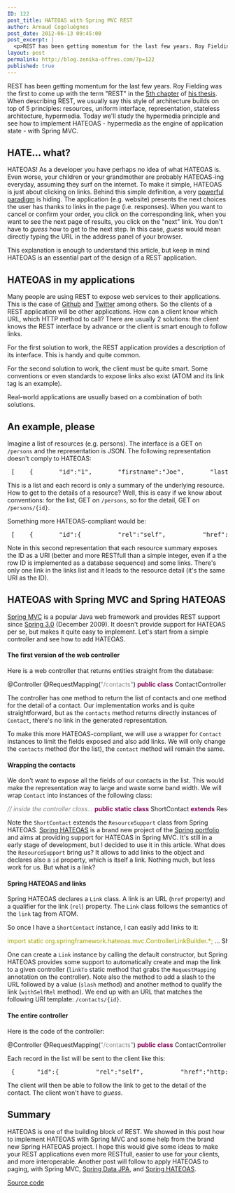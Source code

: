 ```yaml
---
ID: 122
post_title: HATEOAS with Spring MVC REST
author: Arnaud Cogoluègnes
post_date: 2012-06-13 09:45:00
post_excerpt: |
  <p>REST has been getting momentum for the last few years. Roy Fielding was the first to come up with the term "REST" in the <a href="http://www.ics.uci.edu/~fielding/pubs/dissertation/rest_arch_style.htm">5th chapter</a> of <a href="http://www.ics.uci.edu/~fielding/pubs/dissertation/top.htm">his thesis</a>. When describing REST, we usually say this style of architecture builds on top of 5 principles: resources, uniform interface, representation, stateless architecture, hypermedia. Today we'll study the hypermedia principle and see how to implement HATEOAS - hypermedia as the engine of application state - with Spring MVC.</p>
layout: post
permalink: http://blog.zenika-offres.com/?p=122
published: true
---
```

<p>REST has been getting momentum for the last few years. Roy Fielding was the first to come up with the term "REST" in the <a href="http://www.ics.uci.edu/~fielding/pubs/dissertation/rest_arch_style.htm">5th chapter</a> of <a href="http://www.ics.uci.edu/~fielding/pubs/dissertation/top.htm">his thesis</a>. When describing REST, we usually say this style of architecture builds on top of 5 principles: resources, uniform interface, representation, stateless architecture, hypermedia. Today we'll study the hypermedia principle and see how to implement HATEOAS - hypermedia as the engine of application state - with Spring MVC.</p>
<!--more-->
<h2>HATE... what?</h2> <p>HATEOAS! As a developer you have perhaps no idea of what HATEOAS is. Even worse, your children or your grandmother are probably HATEOAS-ing everyday, assuming they surf on the internet. To make it simple, HATEOAS is just about clicking on links. Behind this simple definition, a very <a href="http://roy.gbiv.com/untangled/2008/rest-apis-must-be-hypertext-driven">powerful paradigm</a> is hiding. The application (e.g. website) presents the next choices the user has thanks to links in the page (i.e. responses). When you want to cancel or confirm your order, you click on the corresponding link, when you want to see the next page of results, you click on the "next" link. You don't have to <em>guess</em> how to get to the next step. In this case, <em>guess</em> would mean directly typing the URL in the address panel of your browser.</p> <p>This explanation is enough to understand this article, but keep in mind HATEOAS is an essential part of the design of a REST application.</p> <h2>HATEOAS in my applications</h2> <p>Many people are using REST to expose web services to their applications. This is the case of <a href="http://developer.github.com/v3/">Github</a> and <a href="https://dev.twitter.com/docs/api">Twitter</a> among others. So the clients of a REST application will be other applications. How can a client know which URL, which HTTP method to call? There are usually 2 solutions: the client knows the REST interface by advance or the client is smart enough to follow links.</p> <p>For the first solution to work, the REST application provides a description of its interface. This is handy and quite common.</p> <p>For the second solution to work, the client must be quite smart. Some conventions or even standards to expose links also exist (ATOM and its link tag is an example).</p> <p>Real-world applications are usually based on a combination of both solutions.</p> <h2>An example, please</h2> <p>Imagine a list of resources (e.g. persons). The interface is a GET on <code>/persons</code> and the representation is JSON. The following representation doesn't comply to HATEOAS:</p> <pre> [    {       &quot;id&quot;:&quot;1&quot;,       &quot;firstname&quot;:&quot;Joe&quot;,       &quot;lastname&quot;:&quot;Dalton&quot;,    },    {       &quot;id&quot;:&quot;2&quot;,       &quot;firstname&quot;:&quot;William&quot;,       &quot;lastname&quot;:&quot;Dalton&quot;,    },    {       &quot;id&quot;:&quot;3&quot;,       &quot;firstname&quot;:&quot;Jack&quot;,       &quot;lastname&quot;:&quot;Dalton&quot;,    },    ... more resources ] </pre> <p>This is a list and each record is only a summary of the underlying resource. How to get to the details of a resource? Well, this is easy if we know about conventions: for the list, GET on <code>/persons</code>, so for the detail, GET on <code>/persons/{id}</code>.</p> <p>Something more HATEOAS-compliant would be:</p> <pre> [    {       &quot;id&quot;:{          &quot;rel&quot;:&quot;self&quot;,          &quot;href&quot;:&quot;http://localhost:8080/hateoas/zen-contact/contacts/1&quot;       },       &quot;firstname&quot;:&quot;Joe&quot;,       &quot;lastname&quot;:&quot;Dalton&quot;,       &quot;links&quot;:[          {             &quot;rel&quot;:&quot;self&quot;,             &quot;href&quot;:&quot;http://localhost:8080/hateoas/zen-contact/contacts/1&quot;          }       ]    },    {       &quot;id&quot;:{          &quot;rel&quot;:&quot;self&quot;,          &quot;href&quot;:&quot;http://localhost:8080/hateoas/zen-contact/contacts/2&quot;       },       &quot;firstname&quot;:&quot;William&quot;,       &quot;lastname&quot;:&quot;Dalton&quot;,       &quot;links&quot;:[          {             &quot;rel&quot;:&quot;self&quot;,             &quot;href&quot;:&quot;http://localhost:8080/hateoas/zen-contact/contacts/2&quot;          }       ]    },    {      &quot;id&quot;:{          &quot;rel&quot;:&quot;self&quot;,          &quot;href&quot;:&quot;http://localhost:8080/hateoas/zen-contact/contacts/3&quot;       },       &quot;firstname&quot;:&quot;Jack&quot;,       &quot;lastname&quot;:&quot;Dalton&quot;,       &quot;links&quot;:[          {             &quot;rel&quot;:&quot;self&quot;,             &quot;href&quot;:&quot;http://localhost:8080/hateoas/zen-contact/contacts/3&quot;          }       ]     }    ... more resources ] </pre> <p>Note in this second representation that each resource summary exposes the ID as a URI (better and more RESTfull than a simple integer, even if a the row ID is implemented as a database sequence) and some links. There's only one link in the links list and it leads to the resource detail (it's the same URI as the ID).</p> <h2>HATEOAS with Spring MVC and Spring HATEOAS</h2> <p><a href="http://static.springsource.org/spring/docs/current/spring-framework-reference/html/mvc.html">Spring MVC</a> is a popular Java web framework and provides REST support since <a href="http://www.springsource.org">Spring 3.0</a> (December 2009). It doesn't provide support for HATEOAS per se, but makes it quite easy to implement. Let's start from a simple controller and see how to add HATEOAS.</p> <h4>The first version of the web controller</h4> <p>Here is a web controller that returns entities straight from the database:</p> <pre class="java code java" style="font-family:inherit">@Controller @RequestMapping<span style="color: #000000;">&#40;</span><span style="color: #888888;">&quot;/contacts&quot;</span><span style="color: #000000;">&#41;</span> <span style="color: #7F0055; font-weight: bold;">public</span> <span style="color: #7F0055; font-weight: bold;">class</span> ContactController <span style="color: #000000;">&#123;</span> &nbsp;   @Autowired ContactRepository contactRepository; &nbsp;   @RequestMapping<span style="color: #000000;">&#40;</span>method=RequestMethod.<span style="color: #000000;">GET</span><span style="color: #000000;">&#41;</span>   @ResponseBody   <span style="color: #7F0055; font-weight: bold;">public</span> List<span style="color: #000000;">&lt;</span>Contact<span style="color: #000000;">&gt;</span> contacts<span style="color: #000000;">&#40;</span><span style="color: #000000;">&#41;</span> <span style="color: #000000;">&#123;</span>     List<span style="color: #000000;">&lt;</span>Contact<span style="color: #000000;">&gt;</span> contacts = contactRepository.<span style="color: #000000;">findAll</span><span style="color: #000000;">&#40;</span><span style="color: #000000;">&#41;</span>;     <span style="color: #7F0055; font-weight: bold;">return</span> contacts;   <span style="color: #000000;">&#125;</span> &nbsp;   @RequestMapping<span style="color: #000000;">&#40;</span>value=<span style="color: #888888;">&quot;/{id}&quot;</span>,method=RequestMethod.<span style="color: #000000;">GET</span><span style="color: #000000;">&#41;</span>   <span style="color: #7F0055; font-weight: bold;">public</span> Contact contact<span style="color: #000000;">&#40;</span>@PathVariable <span style="color: #000000;">Long</span> id<span style="color: #000000;">&#41;</span> <span style="color: #000000;">&#123;</span>     Contact contact = contactRepository.<span style="color: #000000;">findOne</span><span style="color: #000000;">&#40;</span>id<span style="color: #000000;">&#41;</span>;     <span style="color: #7F0055; font-weight: bold;">return</span> contact;   <span style="color: #000000;">&#125;</span> <span style="color: #000000;">&#125;</span></pre> <p>The controller has one method to return the list of contacts and one method for the detail of a contact. Our implementation works and is quite straightforward, but as the <code>contacts</code> method returns directly instances of <code>Contact</code>, there's no link in the generated representation.</p> <p>To make this more HATEOAS-compliant, we will use a wrapper for <code>Contact</code> instances to limit the fields exposed and also add links. We will only change the <code>contacts</code> method (for the list), the <code>contact</code> method will remain the same.</p> <h4>Wrapping the contacts</h4> <p>We don't want to expose all the fields of our contacts in the list. This would make the representation way to large and waste some band
width. We will wrap <code>Contact</code> into instances of the following class:</p> <pre class="java code java" style="font-family:inherit"><span style="color: #808080; font-style: italic;">// inside the controller class...</span> <span style="color: #7F0055; font-weight: bold;">public</span> <span style="color: #7F0055; font-weight: bold;">static</span> <span style="color: #7F0055; font-weight: bold;">class</span> ShortContact <span style="color: #7F0055; font-weight: bold;">extends</span> ResourceSupport <span style="color: #000000;">&#123;</span> &nbsp;   <span style="color: #7F0055; font-weight: bold;">private</span> <span style="color: #000000;">String</span> firstname,lastname; &nbsp;   <span style="color: #000000;">&#40;</span>...<span style="color: #000000;">&#41;</span> &nbsp; <span style="color: #000000;">&#125;</span></pre> <p>Note the <code>ShortContact</code> extends the <code>ResourceSupport</code> class from Spring HATEOAS. <a href="https://github.com/SpringSource/spring-hateoas">Spring HATEOAS</a> is a brand new project of the <a href="http://www.springsource.org/projects">Spring portfolio</a> and aims at providing support for HATEOAS in Spring MVC. It's still in a early stage of development, but I decided to use it in this article. What does the <code>ResourceSupport</code> bring us? It allows to add links to the object and declares also a <code>id</code> property, which is itself a link. Nothing much, but less work for us. But what is a link?</p> <h4>Spring HATEOAS and links</h4> <p>Spring HATEOAS declares a <code>Link</code> class. A link is an URL (<code>href</code> property) and a qualifier for the link (<code>rel</code>) property. The <code>Link</code> class follows the semantics of the <code>link</code> tag from ATOM.</p> <p>So once I have a <code>ShortContact</code> instance, I can easily add links to it:</p> <pre class="java code java" style="font-family:inherit"><span style="color: #a1a100;">import static org.springframework.hateoas.mvc.ControllerLinkBuilder.*;</span> ... <span style="color: #000000;">ShortContact</span> resource = <span style="color: #7F0055; font-weight: bold;">new</span> ShortContact<span style="color: #000000;">&#40;</span><span style="color: #000000;">&#41;</span>; Link detail = linkTo<span style="color: #000000;">&#40;</span>ContactController.<span style="color: #7F0055; font-weight: bold;">class</span><span style="color: #000000;">&#41;</span>.<span style="color: #000000;">slash</span><span style="color: #000000;">&#40;</span>contact.<span style="color: #000000;">getId</span><span style="color: #000000;">&#40;</span><span style="color: #000000;">&#41;</span><span style="color: #000000;">&#41;</span>.<span style="color: #000000;">withSelfRel</span><span style="color: #000000;">&#40;</span><span style="color: #000000;">&#41;</span>; resource.<span style="color: #000000;">add</span><span style="color: #000000;">&#40;</span>detail<span style="color: #000000;">&#41;</span>;</pre> <p>One can create a <code>Link</code> instance by calling the default constructor, but Spring HATEOAS provides some support to automatically create and map the link to a given controller (<code>linkTo</code> static method that grabs the <code>RequestMapping</code> annotation on the controller). Note also the method to add a slash to the URL followed by a value (<code>slash</code> method) and another method to qualify the link (<code>withSelfRel</code> method). We end up with an URL that matches the following URI template: <code>/contacts/{id}</code>.</p> <h4>The entire controller</h4> <p>Here is the code of the controller:</p> <pre class="java code java" style="font-family:inherit">@Controller @RequestMapping<span style="color: #000000;">&#40;</span><span style="color: #888888;">&quot;/contacts&quot;</span><span style="color: #000000;">&#41;</span> <span style="color: #7F0055; font-weight: bold;">public</span> <span style="color: #7F0055; font-weight: bold;">class</span> ContactController <span style="color: #000000;">&#123;</span> &nbsp;   @Autowired ContactRepository contactRepository; &nbsp;   @RequestMapping<span style="color: #000000;">&#40;</span>method=RequestMethod.<span style="color: #000000;">GET</span><span style="color: #000000;">&#41;</span>   @ResponseBody   <span style="color: #7F0055; font-weight: bold;">public</span> List<span style="color: #000000;">&lt;</span>ShortContact<span style="color: #000000;">&gt;</span> contacts<span style="color: #000000;">&#40;</span><span style="color: #000000;">&#41;</span> <span style="color: #000000;">&#123;</span>     List<span style="color: #000000;">&lt;</span>Contact<span style="color: #000000;">&gt;</span> contacts = contactRepository.<span style="color: #000000;">findAll</span><span style="color: #000000;">&#40;</span><span style="color: #000000;">&#41;</span>;     List<span style="color: #000000;">&lt;</span>ShortContact<span style="color: #000000;">&gt;</span> resources = <span style="color: #7F0055; font-weight: bold;">new</span> ArrayList<span style="color: #000000;">&lt;</span>ShortContact<span style="color: #000000;">&gt;</span><span style="color: #000000;">&#40;</span>contacts.<span style="color: #000000;">size</span><span style="color: #000000;">&#40;</span><span style="color: #000000;">&#41;</span><span style="color: #000000;">&#41;</span>;     <span style="color: #7F0055;font-weight: bold;">for</span><span style="color: #000000;">&#40;</span>Contact contact : contacts<span style="color: #000000;">&#41;</span> <span style="color: #000000;">&#123;</span>       ShortContact resource = <span style="color: #7F0055; font-weight: bold;">new</span> ShortContact<span style="color: #000000;">&#40;</span><span style="color: #000000;">&#41;</span>;       resource.<span style="color: #000000;">setFirstname</span><span style="color: #000000;">&#40;</span>contact.<span style="color: #000000;">getFirstname</span><span style="color: #000000;">&#40;</span><span style="color: #000000;">&#41;</span><span style="color: #000000;">&#41;</span>;       resource.<span style="color: #000000;">setLastname</span><span style="color: #000000;">&#40;</span>contact.<span style="color: #000000;">getLastname</span><span style="color: #000000;">&#40;</span><span style="color: #000000;">&#41;</span><span style="color: #000000;">&#41;</span>;       Link detail = linkTo<span style="color: #000000;">&#40;</span>ContactController.<span style="color: #7F0055; font-weight: bold;">class</span><span style="color: #000000;">&#41;</span>.<span style="color: #000000;">slash</span><span style="color: #000000;">&#40;</span>contact.<span style="color: #000000;">getId</span><span style="color: #000000;">&#40;</span><span style="color: #000000;">&#41;</span><span style="color: #000000;">&#41;</span>.<span style="color: #000000;">withSelfRel</span><span style="color: #000000;">&#40;</span><span style="color: #000000;">&#41;</span>;       resource.<span style="color: #000000;">add</span><span style="color: #000000;">&#40;</span>detail<span style="color: #000000;">&#41;</span>;       resources.<span style="color: #000000;">add</span><span style="color: #000000;">&#40;</span>resource<span style="color: #000000;">&#41;</span>;     <span style="color: #000000;">&#125;</span>     <span style="color: #7F0055; font-weight: bold;">return</span> resources;   <span style="color: #000000;">&#125;</span> &nbsp;   @RequestMapping<span style="color: #000000;">&#40;</span>value=<span style="color: #888888;">&quot;/{id}&quot;</span>,method=RequestMethod.<span style="color: #000000;">GET</span><span style="color: #000000;">&#41;</span>   <span style="color: #7F0055; font-weight: bold;">public</span> Contact contact<span style="color: #000000;">&#40;</span>@PathVariable <span style="color: #000000;">Long</span> id<span style="color: #000000;">&#41;</span> <span style="color: #000000;">&#123;</span>     Contact contact = contactRepository.<span style="color: #000000;">findOne</span><span style="color: #000000;">&#40;</span>id<span style="color: #000000;">&#41;</span>;     <span style="color: #7F0055; font-weight: bold;">return</span> contact;   <span style="color: #000000;">&#125;</span> &nbsp; <span style="color: #000000;
">&#125;</span></pre> <p>Each record in the list will be sent to the client like this:</p> <pre> {      &quot;id&quot;:{          &quot;rel&quot;:&quot;self&quot;,          &quot;href&quot;:&quot;http://localhost:8080/hateoas/zen-contact/contacts/3&quot;       },       &quot;firstname&quot;:&quot;Jack&quot;,       &quot;lastname&quot;:&quot;Dalton&quot;,       &quot;links&quot;:[          {             &quot;rel&quot;:&quot;self&quot;,             &quot;href&quot;:&quot;http://localhost:8080/hateoas/zen-contact/contacts/3&quot;          }       ]  } </pre> <p>The client will then be able to follow the link to get to the detail of the contact. The client won't have to <em>guess</em>.</p> <h2>Summary</h2> <p>HATEOAS is one of the building block of REST. We showed in this post how to implement HATEOAS with Spring MVC and some help from the brand new Spring HATEOAS project. I hope this would give some ideas to make your REST applications even more RESTfull, easier to use for your clients, and more interoperable. Another post will follow to apply HATEOAS to paging, with Spring MVC, <a href="http://www.springsource.org/spring-data/jpa">Spring Data JPA</a>, and <a href="https://github.com/SpringSource/spring-hateoas">Spring HATEOAS</a>.</p> <p><a href="https://github.com/acogoluegnes/hateoas">Source code</a></p>